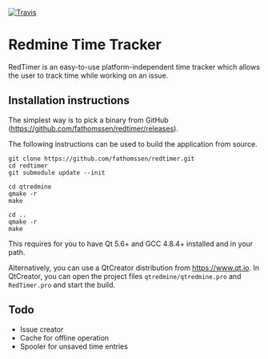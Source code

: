 [![Travis](https://travis-ci.org/fathomssen/redtimer.svg?branch=master)](https://travis-ci.org/fathomssen/redtimer)

Redmine Time Tracker
====================

RedTimer is an easy-to-use platform-independent time tracker which allows the user to track time while working
on an issue.

Installation instructions
-------------------------

The simplest way is to pick a binary from GitHub (https://github.com/fathomssen/redtimer/releases).

The following instructions can be used to build the application from source.

```
git clone https://github.com/fathomssen/redtimer.git
cd redtimer
git submodule update --init

cd qtredmine
qmake -r
make

cd ..
qmake -r
make
```

This requires for you to have Qt 5.6+ and GCC 4.8.4+ installed and in your path.

Alternatively, you can use a QtCreator distribution from https://www.qt.io. In QtCreator, you can open the
project files `qtredmine/qtredmine.pro` and `RedTimer.pro` and start the build.

Todo
----

* Issue creator
* Cache for offline operation
* Spooler for unsaved time entries
